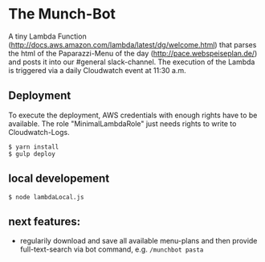 # The Munch-Bot

A tiny Lambda Function (http://docs.aws.amazon.com/lambda/latest/dg/welcome.html) that 
parses the html of the Paparazzi-Menu of the day (http://pace.webspeiseplan.de/) and posts
it into our #general slack-channel.
The execution of the Lambda is triggered via a daily Cloudwatch event at 11:30 a.m.

## Deployment

To execute the deployment, AWS credentials with enough rights have to be available.
The role "MinimalLambdaRole" just needs rights to write to Cloudwatch-Logs.

```
$ yarn install
$ gulp deploy
```

## local developement

```
$ node lambdaLocal.js
```

## next features:

- regularily download and save all available menu-plans and then provide full-text-search via bot command, e.g. `/munchbot pasta`